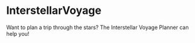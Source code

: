 # InterstellarVoyage
Want to plan a trip through the stars? The Interstellar Voyage Planner can help you!
